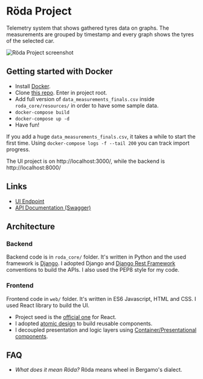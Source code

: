 # Röda Project

Telemetry system that shows gathered tyres data on graphs. The measurements are grouped by timestamp and every graph shows the tyres of the selected car.

![Röda Project screenshot]()

## Getting started with Docker 

- Install [Docker](https://www.docker.com/).
- Clone [this repo](https://github.com/matitalatina/roda). Enter in project root.
- Add full version of `data_measurements_finals.csv` inside `roda_core/resources/` in order to have some sample data.
- `docker-compose build`
- `docker-compose up -d`
- Have fun!

If you add a huge `data_measurements_finals.csv`, it takes a while to start the first time.
Using `docker-compose logs -f --tail 200` you can track import progress.

The UI project is on http://localhost:3000/, while the backend is http://localhost:8000/
## Links

- [UI Endpoint](http://localhost:3000/)
- [API Documentation (Swagger)](http://localhost:8000/)

## Architecture

### Backend

Backend code is in `roda_core/` folder. It's written in Python and the used framework is [Django](https://www.djangoproject.com/).
I adopted Django and [Django Rest Framework](http://www.django-rest-framework.org/) conventions to build the APIs. I also used the PEP8 style for my code.

### Frontend

Frontend code in `web/` folder. It's written in ES6 Javascript, HTML and CSS. I used React library to build the UI.
- Project seed is the [official one](https://github.com/facebookincubator/create-react-app) for React.
- I adopted [atomic design](http://bradfrost.com/blog/post/atomic-web-design/) to build reusable components.
- I decoupled presentation and logic layers using [Container/Presentational components](https://medium.com/@dan_abramov/smart-and-dumb-components-7ca2f9a7c7d0).

## FAQ

- *What does it mean Röda?* Röda means wheel in Bergamo's dialect.